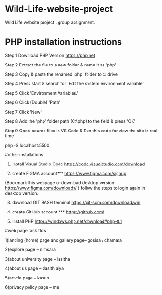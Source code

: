 # Wild-Life-website-project
Wild Life website project . group assignment.


# PHP installation instructions

Step 1
Download PHP Version
https://php.net

Step 2
Extract the file to a new folder & name it as 'php'

Step 3
Copy & paste the renamed 'php' folder to c: drive

Step 4
Press start & search for 'Edit the system environment variable'

Step 5
Click 'Environment Variables.'

Step 6
Click (Double) 'Path'

Step 7
Click 'New'

Step 8
Add the 'php' folder path (C:\php) to the field & press 'OK'

Step 9
Open-source files in VS Code & Run this code for view the site in real time

php -S localhost:5500


#other installations

1) Install Visual Studio Code 
https://code.visualstudio.com/download

2) create FIGMA account*** 
https://www.figma.com/signup

(Bookmark this webpage or download desktop version  https://www.figma.com/downloads/  ) follow the steps to login again in desktop version.

3) download GIT BASH terminal
https://git-scm.com/download/win

4) create GitHub account ***
https://github.com/

5) install PHP
https://windows.php.net/download#php-8.1


#web page task flow

1)landing (home) page and gallery page– gosisa / chamara

2)explore page – nimsara

3)about university page – lasitha 

4)about us page – dasith aiya 

5)article page – kasun 

6)privacy policy page – me
